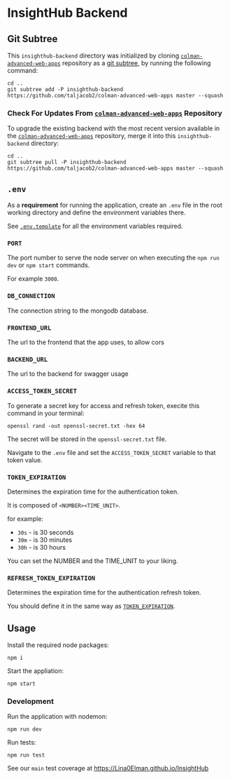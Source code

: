 # InsightHub Backend

## Git Subtree

This `insighthub-backend` directory was initialized by cloning [`colman-advanced-web-apps`](https://github.com/taljacob2/colman-advanced-web-apps) repository as a [git subtree](https://www.atlassian.com/git/tutorials/git-subtree), by running the following command:

```
cd ..
git subtree add -P insighthub-backend https://github.com/taljacob2/colman-advanced-web-apps master --squash
```

### Check For Updates From [`colman-advanced-web-apps`](https://github.com/taljacob2/colman-advanced-web-apps) Repository

To upgrade the existing backend with the most recent version available in the [`colman-advanced-web-apps`](https://github.com/taljacob2/colman-advanced-web-apps) repository, merge it into this `insighthub-backend` directory:

```
cd ..
git subtree pull -P insighthub-backend https://github.com/taljacob2/colman-advanced-web-apps master --squash
```

## `.env`

As a **requirement** for running the application, create an `.env` file in the root working directory and define the environment variables there.

See [`.env.template`](.env.template) for all the environment variables required.

### `PORT`

The port number to serve the node server on when executing the `npm run dev` or `npm start` commands.

For example `3000`.

### `DB_CONNECTION`

The connection string to the mongodb database.

### `FRONTEND_URL`

The url to the frontend that the app uses, to allow cors

### `BACKEND_URL`

The url to the backend for swagger usage

### `ACCESS_TOKEN_SECRET`

To generate a secret key for access and refresh token, execite this command in your terminal:

```
openssl rand -out openssl-secret.txt -hex 64
```

The secret will be stored in the `openssl-secret.txt` file.

Navigate to the `.env` file and set the `ACCESS_TOKEN_SECRET` variable to that token value.

### `TOKEN_EXPIRATION`

Determines the expiration time for the authentication token.

It is composed of `<NUMBER><TIME_UNIT>`.

for example:

- `30s` - is 30 seconds
- `30m` -  is 30 minutes
- `30h` - is 30 hours

You can set the NUMBER and the TIME_UNIT to your liking.

### `REFRESH_TOKEN_EXPIRATION`

Determines the expiration time for the authentication refresh token.

You should define it in the same way as [`TOKEN_EXPIRATION`](https://github.com/Lina0Elman/InsightHub?tab=readme-ov-file#token_expiration).

## Usage

Install the required node packages:

```
npm i
```

Start the appliation:

```
npm start
```

### Development

Run the application with nodemon:

```
npm run dev
```

Run tests:

```
npm run test
```

See our `main` test coverage at https://Lina0Elman.github.io/InsightHub
